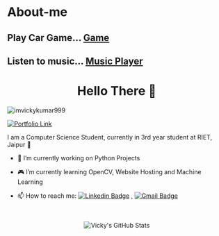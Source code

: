 # About-me

<script async src="https://cse.google.com/cse.js?cx=07d55285a263a7cd9"></script>
<div class="gcse-search"></div>

## Play Car Game... [Game](https://imvickykumar999.github.io/Traffic-Racer/)

## Listen to music... [Music Player](https://imvickykumar999.github.io/Music-Player/)

<h1 align = "Center" >Hello There 👋 </h1>
<p align="Left"> <img src="https://komarev.com/ghpvc/?username=imvickykumar999&style=plastic&color=orange&label=PROFILE+VIEWS" alt="imvickykumar999"  /> </p>

[![Portfolio Link](https://github.com/imvickykumar999/oye-vicks/blob/master/image/profile.jpg)](https://imvickykumar999.github.io/Oye-Vix/)

I am a Computer Science Student, currently in 3rd year student at RIET, Jaipur 🏫

- 🐍 I’m currently working on Python Projects
- 🎮 I’m currently learning OpenCV, Website Hosting and Machine Learning

- 📫 How to reach me: [![Linkedin Badge](https://img.shields.io/badge/-LinkedIn-blue?style=flat-square&logo=Linkedin&logoColor=white&link=https://www.linkedin.com/in/vicky-kumar-433542190/)](https://www.linkedin.com/in/vicky-kumar-433542190/) , [![Gmail Badge](https://img.shields.io/badge/-Gmail-c14438?style=flat-square&logo=Gmail&logoColor=white&link=mailto:imvickykumar999@gmail.com)](mailto:imvickykumar999@gmail.com)

<br>
<p align="center" >
<img alt="Vicky's GitHub Stats" src="https://github-readme-stats.vercel.app/api?username=imvickykumar999&include_all_commits=true&count_private=true&show_icons=true&theme=tokyonight"  > </p>

<!--
*imvickykumar999/About-me* is a ✨ special ✨ repository because its `README.md` (this file) appears on my GitHub profile.
Here are some ideas to get you started:

- 🔭 I’m currently working on ...
- 🌱 I’m currently learning ...
- 👯 I’m looking to collaborate on ...
- 🤔 I’m looking for help with ...
- 💬 Ask me about ...
- 📫 How to reach me: ...
- 😄 Pronouns: ...
- ⚡ Fun fact: ...

## Welcome to GitHub Pages

You can use the [editor on GitHub](https://github.com/imvickykumar999/Website-with-Theme/edit/master/README.md) to maintain and preview the content for your website in Markdown files.

Whenever you commit to this repository, GitHub Pages will run [Jekyll](https://jekyllrb.com/) to rebuild the pages in your site, from the content in your Markdown files.

### Markdown

Markdown is a lightweight and easy-to-use syntax for styling your writing. It includes conventions for

```markdown
Syntax highlighted code block

# Header 1
## Header 2
### Header 3

- Bulleted
- List

1. Numbered
2. List

**Bold** and _Italic_ and `Code` text

[Link](url) and ![Image](src)
```

For more details see [GitHub Flavored Markdown](https://guides.github.com/features/mastering-markdown/).

### Jekyll Themes

Your Pages site will use the layout and styles from the Jekyll theme you have selected in your [repository settings](https://github.com/imvickykumar999/Website-with-Theme/settings). The name of this theme is saved in the Jekyll `_config.yml` configuration file.

### Support or Contact

Having trouble with Pages? Check out our [documentation](https://docs.github.com/categories/github-pages-basics/) or [contact support](https://github.com/contact) and we’ll help you sort it out.
-->
